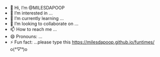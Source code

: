 - 👋 Hi, I’m @MILESDAPOOP
- 👀 I’m interested in ...
- 🌱 I’m currently learning ...
- 💞️ I’m looking to collaborate on ...
- 📫 How to reach me ...
- 😄 Pronouns: ...
- ⚡ Fun fact: ...please type this https://milesdapoop.github.io/funtimes/ o(*°▽°*)o

<!---
MILESDAPOOP/MILESDAPOOP is a ✨ special ✨ repository because its `README.md` (this file) appears on your GitHub profile.
You can click the Preview link to take a look at your changes.
--->
